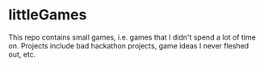 # littleGames
This repo contains small games, i.e. games that I didn't spend a lot of time on. Projects include bad hackathon projects, game ideas I never fleshed out, etc. 
